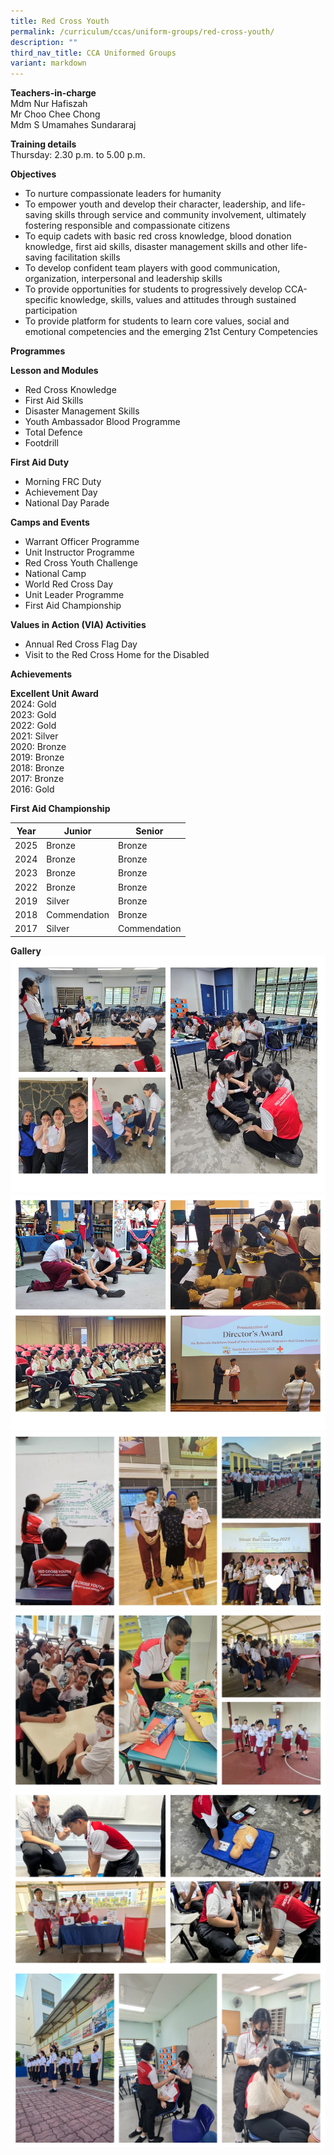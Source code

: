 ```yaml
---
title: Red Cross Youth
permalink: /curriculum/ccas/uniform-groups/red-cross-youth/
description: ""
third_nav_title: CCA Uniformed Groups
variant: markdown
---
```

**Teachers-in-charge**  
Mdm Nur Hafiszah  
Mr Choo Chee Chong <br>
Mdm S Umamahes Sundararaj

**Training details**  
Thursday: 2.30 p.m. to 5.00 p.m.

**Objectives**

*   To nurture compassionate leaders for humanity
*   To empower youth and develop their character, leadership, and life-saving skills through service and community involvement, ultimately fostering responsible and compassionate citizens
*   To equip cadets with basic red cross knowledge, blood donation knowledge, first aid skills, disaster management skills and other life-saving facilitation skills
*   To develop confident team players with good communication, organization, interpersonal and leadership skills
*   To provide opportunities for students to progressively develop CCA-specific knowledge, skills, values and attitudes through sustained participation
*   To provide platform for students to learn core values, social and emotional competencies and the emerging 21st Century Competencies

**Programmes**

**Lesson and Modules**

*   Red Cross Knowledge
*   First Aid Skills
*   Disaster Management Skills
*   Youth Ambassador Blood Programme
*   Total Defence
*   Footdrill

**First Aid Duty**

*   Morning FRC Duty
*   Achievement Day
*   National Day Parade

**Camps and Events**

*   Warrant Officer Programme
*   Unit Instructor Programme
*   Red Cross Youth Challenge
*   National Camp
*   World Red Cross Day
*   Unit Leader Programme
*   First Aid Championship

**Values in Action (VIA) Activities**

*   Annual Red Cross Flag Day
*   Visit to the Red Cross Home for the Disabled

**Achievements**

**Excellent Unit Award**
<br>
2024: Gold <br>
2023: Gold <br>
2022: Gold <br>
2021: Silver<br>
2020: Bronze<br>
2019: Bronze  
2018: Bronze  
2017: Bronze  
2016: Gold

**First Aid Championship**

| Year | Junior | Senior |
| -------- | -------- | -------- |
| 2025    | Bronze   | Bronze     |
| 2024    | Bronze   | Bronze     |
| 2023    | Bronze   | Bronze     |
| 2022    | Bronze   | Bronze     |
| 2019     | Silver     | Bronze    |
| 2018     | Commendation     | Bronze    |
| 2017     | Silver     | Commendation    |


**Gallery**
![](/images/RCY2.jpg)
![](/images/RCY1.jpg)
![](/images/RCYSlide1.JPG)
![](/images/RCYSlide2.JPG)
![](/images/RCYSlide3.JPG)
![](/images/RCYSlide4.JPG)